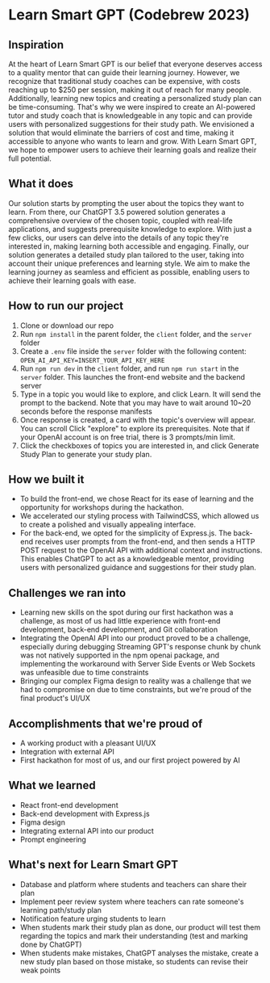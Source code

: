 # Learn Smart GPT (Codebrew 2023)
## Inspiration
At the heart of Learn Smart GPT is our belief that everyone deserves access to a quality mentor that can guide their learning journey. However, we recognize that traditional study coaches can be expensive, with costs reaching up to $250 per session, making it out of reach for many people. Additionally, learning new topics and creating a personalized study plan can be time-consuming. That's why we were inspired to create an AI-powered tutor and study coach that is knowledgeable in any topic and can provide users with personalized suggestions for their study path. We envisioned a solution that would eliminate the barriers of cost and time, making it accessible to anyone who wants to learn and grow. With Learn Smart GPT, we hope to empower users to achieve their learning goals and realize their full potential.

## What it does
Our solution starts by prompting the user about the topics they want to learn. From there, our ChatGPT 3.5 powered solution generates a comprehensive overview of the chosen topic, coupled with real-life applications, and suggests prerequisite knowledge to explore. With just a few clicks, our users can delve into the details of any topic they're interested in, making learning both accessible and engaging. Finally, our solution generates a detailed study plan tailored to the user, taking into account their unique preferences and learning style. We aim to make the learning journey as seamless and efficient as possible, enabling users to achieve their learning goals with ease.

## How to run our project
1. Clone or download our repo
1. Run `npm install` in the parent folder, the `client` folder, and the `server` folder
1. Create a `.env` file inside the `server` folder with the following content: `OPEN_AI_API_KEY=INSERT_YOUR_API_KEY_HERE`
1. Run `npm run dev` in the `client` folder, and run `npm run start` in the `server` folder. This launches the front-end website and the backend server
1. Type in a topic you would like to explore, and click Learn. It will send the prompt to the backend. Note that you may have to wait around 10~20 seconds before the response manifests
1. Once response is created, a card with the topic's overview will appear. You can scroll  Click "explore" to explore its prerequisites. Note that if your OpenAI account is on free trial, there is 3 prompts/min limit.
1. Click the checkboxes of topics you are interested in, and click Generate Study Plan to generate your study plan.

## How we built it
* To build the front-end, we chose React for its ease of learning and the opportunity for workshops during the hackathon.
* We accelerated our styling process with TailwindCSS, which allowed us to create a polished and visually appealing interface.
* For the back-end, we opted for the simplicity of Express.js. The back-end receives user prompts from the front-end, and then sends a HTTP POST request to the OpenAI API with additional context and instructions. This enables ChatGPT to act as a knowledgeable mentor, providing users with personalized guidance and suggestions for their study plan.

## Challenges we ran into
* Learning new skills on the spot during our first hackathon was a challenge, as most of us had little experience with front-end development, back-end development, and Git collaboration
* Integrating the OpenAI API into our product proved to be a challenge, especially during debugging
Streaming GPT's response chunk by chunk was not natively supported in the npm openai package, and implementing the workaround with Server Side Events or Web Sockets was unfeasible due to time constraints
* Bringing our complex Figma design to reality was a challenge that we had to compromise on due to time constraints, but we're proud of the final product's UI/UX

## Accomplishments that we're proud of
* A working product with a pleasant UI/UX
* Integration with external API
* First hackathon for most of us, and our first project powered by AI

## What we learned
* React front-end development
* Back-end development with Express.js
* Figma design
* Integrating external API into our product
* Prompt engineering

## What's next for Learn Smart GPT
* Database and platform where students and teachers can share their plan
* Implement peer review system where teachers can rate someone's learning path/study plan
* Notification feature urging students to learn
* When students mark their study plan as done, our product will test them regarding the topics and mark their understanding (test and marking done by ChatGPT)
* When students make mistakes, ChatGPT analyses the mistake, create a new study plan based on those mistake, so students can revise their weak points
